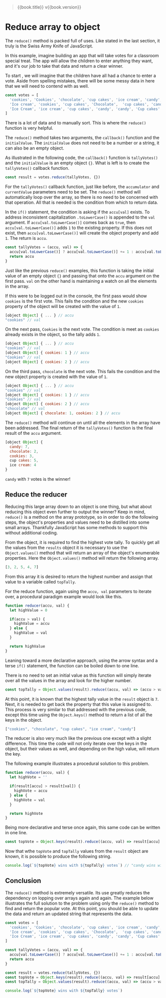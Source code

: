 > {{book.title}} v{{book.version}}

# Reduce array to object

The `reduce()` method is packed full of uses. Like stated in the last section, it truly is the Swiss Army Knife of JavaScript.

In this example, imagine building an app that will take votes for a classroom special treat. The app will allow the children to enter anything they want, and it's our job to take that data and return a clear winner.

To start , we will imagine that the children have all had a chance to enter a vote. Aside from spelling mistakes, there will be some messy data in here that we will need to contend with as well.

```js
const votes = [
  'cookies', 'Cookies', 'chocolate', 'cup cakes', 'ice cream', 'candy', 'CANDY', 'candy',
  'Ice cream', 'cookies', 'cup cakes', 'Chocolate',  'cup cakes', 'candy', 'Candy',
  'Ice Cream', 'ice cream', 'cup cakes', 'candy', 'candy', 'Cup cakes'
]
```

There is a lot of data and to manually sort. This is where the `reduce()` function is very helpful.

The `reduce()` method takes two arguments, the `callback()` function and the `initialValue`. The `initialValue` does not need to be a number or a string, it can also be an empty object.

As illustrated in the following code, the `callback()` function is `tallyVotes()` and the `initialValue` is an empty object `{}`. What is left is to create the `tallyVotes()` callback function.

```js
const result = votes.reduce(tallyVotes, {})
```

For the `tallyVotes()` callback function, just like before, the `accumulator` and `currentValue` parameters need to be set. The `reduce()` method will automatically loop over the array, so there is no need to be concerned with that operation. All that is needed is the condition from which to return data.

In the `if()` statement, the condition is asking if the `accu[val]` exists. To address inconsistent capitalization `.toLowerCase()` is appended to the `val` argument. If `accu[val.toLowerCase()]` comes back as `true`, then `accu[val.toLowerCase()]` adds `1` to the existing property. If this does not exist, then `accu[val.toLowerCase()]` will create the object property and add `1`. The return is `accu`.

```js
const tallyVotes = (accu, val) => {
  accu[val.toLowerCase()] ? accu[val.toLowerCase()] += 1 : accu[val.toLowerCase()] = 1
  return accu
}
```

Just like the previous `reduce()` examples, this function is taking the initial value of an empty object `{}` and passing that onto the `accu` argument on the first pass. `val` on the other hand is maintaining a watch on all the elements in the array.

If this were to be logged out in the console, the first pass would show `cookies` is the first vote. This fails the condition and the new `cookies` property of the object will be created with the value of `1`.

```js
[object Object] { ... } // accu
"cookies" // val
```

On the next pass, `Cookies` is the next vote. The condition is meet as `cookies` already exists in the object, so the tally adds `1`.

```js
[object Object] { ... } // accu
"cookies" // val
[object Object] { cookies: 1 } // accu
"Cookies" // val
[object Object] { cookies: 2 } // accu
```

On the third pass, `chocolate` is the next vote. This fails the condition and the new object property is created with the value of `1`.

```js
[object Object] { ... } // accu
"cookies" // val
[object Object] { cookies: 1 } // accu
"Cookies" // val
[object Object] { cookies: 2 } // accu
"chocolate" // val
[object Object] { chocolate: 1, cookies: 2 } // accu
```

The `reduce()` method will continue on until all the elements in the array have been addressed. The final return of the `tallyVotes()` function is the final result of the `accu` argument.

```js
[object Object] {
  candy: 7,
  chocolate: 2,
  cookies: 3,
  cup cakes: 5,
  ice cream: 4
}
```

`candy` with `7` votes is the winner!

## Reduce the reducer

Reducing this large array down to an object is one thing, but what about reducing this object even further to output the winner? Keep in mind, `reduce()` is a method on the array prototype, so in order to do the following steps, the object's properties and values need to be distilled into some small arrays. Thankfully JavaScript has some methods to support this without additional coding.

From the object, it is required to find the highest vote tally. To quickly get all the values from the `results` object it is necessary to use the `Object.values()` method that will return an array of the object's enumerable properties. Here the `Object.values()` method will return the following array.

```js
[3, 2, 5, 4, 7]
```

From this array it is desired to return the highest number and assign that value to a variable called `topTally`.

For the reduce function, again using the `accu, val` parameters to iterate over, a procedural paradigm example would look like this.

```js
function reducer(accu, val) {
  let highValue = 0

  if(accu > val) {
    highValue = accu
  } else {
    highValue = val
  }

  return highValue
}
```

Leaning toward a more declarative approach, using the arrow syntax and a terse `if()` statement, the function can be boiled down to one line.

There is no need to set an initial value as this function will simply iterate over all the values in the array and look for the higher number.

```js
const topTally = Object.values(result).reduce((accu, val) => (accu > val) ? accu : val) // 7
```

At this point, it is known that the highest tally value in the `result` object is `7`. Next, it is needed to get back the property that this value is assigned to. This process is very similar to that addressed with the previous code, except this time using the `Object.keys()` method to return a list of all the keys in the object.

```js
["cookies", "chocolate", "cup cakes", "ice cream", "candy"]
```

The reducer is also very much like the previous one except with a slight difference. This time the code will not only iterate over the keys in the object, but their values as well, and depending on the high value, will return the key.

The following example illustrates a procedural solution to this problem.

```js
function reducer(accu, val) {
  let highVote = ''

  if(result[accu] > result[val]) {
    highVote = accu
  } else {
    highVote = val
  }

  return highVote
}
```

Being more declarative and terse once again, this same code can be written in one line.

```js
const topVote = Object.keys(result).reduce((accu, val) => result[accu] > result[val] ? accu : val ) // "candy"
```

Now that wthe `topVote` and `topTally` values from the `result` object are known, it is possible to produce the following string.

```js
console.log(`${topVote} wins with ${topTally} votes`) // "candy wins with 7 votes"
```

## Conclusion

The `reduce()` method is extremely versatile. Its use greatly reduces the dependency on lopping over arrays again and again. The example below illustrates the full solution to the problem using only the `reduce()` method to find and return the popular vote. At this point, you should be able to update the data and return an updated string that represents the data.

```js
const votes = [
  'cookies', 'Cookies', 'chocolate', 'cup cakes', 'ice cream', 'candy', 'CANDY', 'candy',
  'Ice cream', 'cookies', 'cup cakes', 'Chocolate',  'cup cakes', 'candy', 'Candy',
  'Ice Cream', 'ice cream', 'cup cakes', 'candy', 'candy', 'Cup cakes'
]

const tallyVotes = (accu, val) => {
  accu[val.toLowerCase()] ? accu[val.toLowerCase()] += 1 : accu[val.toLowerCase()] = 1
  return accu
}

const result = votes.reduce(tallyVotes, {})
const topVote = Object.keys(result).reduce((accu, val) => result[accu] > result[val] ? accu : val )
const topTally = Object.values(result).reduce((accu, val) => (accu > val) ? accu : val)

console.log(`${topVote} wins with ${topTally} votes`)
```
